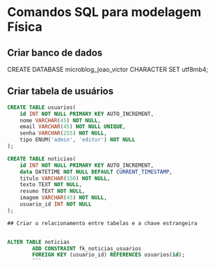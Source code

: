 # Comandos SQL para modelagem Física

## Criar banco de dados

CREATE DATABASE microblog_joao_victor  CHARACTER SET utf8mb4;

## Criar tabela de usuários

```sql
CREATE TABLE usuarios(
    id INT NOT NULL PRIMARY KEY AUTO_INCREMENT,
    nome VARCHAR(45) NOT NULL,
    email VARCHAR(45) NOT NULL UNIQUE,
    senha VARCHAR(255) NOT NULL,
    tipo ENUM('admin', 'editor') NOT NULL
);

CREATE TABLE noticias(
    id INT NOT NULL PRIMARY KEY AUTO_INCREMENT,
    data DATETIME NOT NULL DEFAULT CURRENT_TIMESTAMP,
    titulo VARCHAR(150) NOT NULL,
    texto TEXT NOT NULL,
    resumo TEXT NOT NULL,
    imagem VARCHAR(45) NOT NULL,
    usuario_id INT NOT NULL
);

## Criar o relacionamento entre tabelas e a chave estrangeira


ALTER TABLE noticias
        ADD CONSTRAINT fk_noticias_usuarios
        FOREIGN KEY (usuario_id) REFERENCES usuarios(id);
        ```